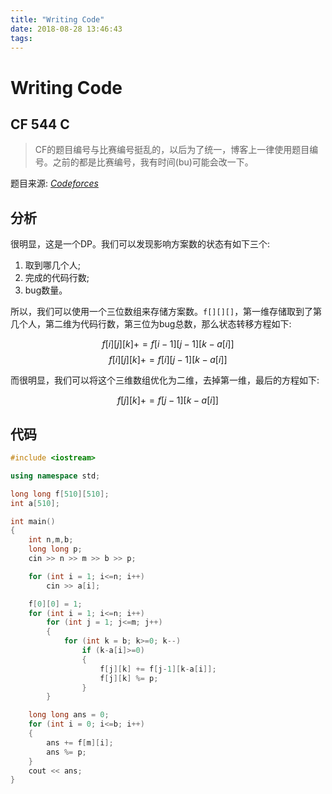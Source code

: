```yaml
---
title: "Writing Code"
date: 2018-08-28 13:46:43
tags: 
---
```


# Writing Code

## CF 544 C

> CF的题目编号与比赛编号挺乱的，以后为了统一，博客上一律使用题目编号。之前的都是比赛编号，我有时间(bu)可能会改一下。

<!--more-->

题目来源: [_Codeforces_](http://codeforces.com/problemset/problem/544/C)

## 分析

很明显，这是一个DP。我们可以发现影响方案数的状态有如下三个:
1. 取到哪几个人;
2. 完成的代码行数;
3. bug数量。

所以，我们可以使用一个三位数组来存储方案数。`f[][][]`，第一维存储取到了第几个人，第二维为代码行数，第三位为bug总数，那么状态转移方程如下:

$$ f[i][j][k] += f[i-1][j-1][k-a[i]] $$
$$ f[i][j][k] += f[i][j-1][k-a[i]] $$

而很明显，我们可以将这个三维数组优化为二维，去掉第一维，最后的方程如下:

$$ f[j][k] += f[j-1][k-a[i]] $$

## 代码

```C++
#include <iostream>

using namespace std;

long long f[510][510];
int a[510];

int main()
{
    int n,m,b;
    long long p;
    cin >> n >> m >> b >> p;

    for (int i = 1; i<=n; i++)
        cin >> a[i];

    f[0][0] = 1;
    for (int i = 1; i<=n; i++)
        for (int j = 1; j<=m; j++)
        {
            for (int k = b; k>=0; k--)
                if (k-a[i]>=0)
                {
                    f[j][k] += f[j-1][k-a[i]];
                    f[j][k] %= p;
                }
        }

    long long ans = 0;
    for (int i = 0; i<=b; i++)
    {
        ans += f[m][i];
        ans %= p;
    }
    cout << ans;
}
```